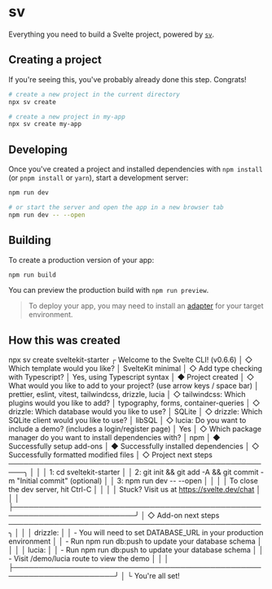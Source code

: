# sv

Everything you need to build a Svelte project, powered by [`sv`](https://github.com/sveltejs/cli).

## Creating a project

If you're seeing this, you've probably already done this step. Congrats!

```bash
# create a new project in the current directory
npx sv create

# create a new project in my-app
npx sv create my-app
```

## Developing

Once you've created a project and installed dependencies with `npm install` (or `pnpm install` or `yarn`), start a development server:

```bash
npm run dev

# or start the server and open the app in a new browser tab
npm run dev -- --open
```

## Building

To create a production version of your app:

```bash
npm run build
```

You can preview the production build with `npm run preview`.

> To deploy your app, you may need to install an [adapter](https://svelte.dev/docs/kit/adapters) for your target environment.

## How this was created

npx sv create sveltekit-starter
┌ Welcome to the Svelte CLI! (v0.6.6)
│
◇ Which template would you like?
│ SvelteKit minimal
│
◇ Add type checking with Typescript?
│ Yes, using Typescript syntax
│
◆ Project created
│
◇ What would you like to add to your project? (use arrow keys / space bar)
│ prettier, eslint, vitest, tailwindcss, drizzle, lucia
│
◇ tailwindcss: Which plugins would you like to add?
│ typography, forms, container-queries
│
◇ drizzle: Which database would you like to use?
│ SQLite
│
◇ drizzle: Which SQLite client would you like to use?
│ libSQL
│
◇ lucia: Do you want to include a demo? (includes a login/register page)
│ Yes
│
◇ Which package manager do you want to install dependencies with?
│ npm
│
◆ Successfully setup add-ons
│
◆ Successfully installed dependencies
│
◇ Successfully formatted modified files
│
◇ Project next steps ─────────────────────────────────────────────────────╮
│ │
│ 1: cd sveltekit-starter │
│ 2: git init && git add -A && git commit -m "Initial commit" (optional) │
│ 3: npm run dev -- --open │
│ │
│ To close the dev server, hit Ctrl-C │
│ │
│ Stuck? Visit us at https://svelte.dev/chat │
│ │
├──────────────────────────────────────────────────────────────────────────╯
│
◇ Add-on next steps ──────────────────────────────────────────────────╮
│ │
│ drizzle: │
│ - You will need to set DATABASE_URL in your production environment │
│ - Run npm run db:push to update your database schema │
│ │
│ lucia: │
│ - Run npm run db:push to update your database schema │
│ - Visit /demo/lucia route to view the demo │
│ │
├──────────────────────────────────────────────────────────────────────╯
│
└ You're all set!
